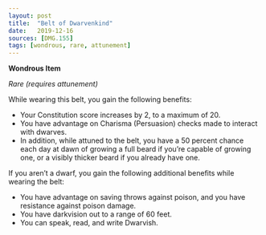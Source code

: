 ```yaml
---
layout: post
title:  "Belt of Dwarvenkind"
date:   2019-12-16
sources: [DMG.155]
tags: [wondrous, rare, attunement]
---
```


**Wondrous Item**

*Rare (requires attunement)*

While wearing this belt, you gain the following benefits:

- Your Constitution score increases by 2, to a maximum of 20.
- You have advantage on Charisma (Persuasion) checks made to interact with dwarves.
- In addition, while attuned to the belt, you have a 50 percent chance each day at dawn of growing a full beard if you’re capable of growing one, or a visibly thicker beard if you already have one.

If you aren’t a dwarf, you gain the following additional benefits while wearing the belt:

- You have advantage on saving throws against poison, and you have resistance against poison damage.
- You have darkvision out to a range of 60 feet.
- You can speak, read, and write Dwarvish.